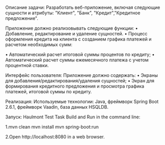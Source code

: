 Описание задачи:
Разработать веб-приложение, включая следующие сущности и атрибуты:
"Клиент", "Банк", "Кредит","Кредитное предложение".

Приложение должно реализовывать следующие функции:
• Добавление, редактирование и удаление сущностей.
• Процесс оформления кредита на клиента с созданием графика платежей и расчетом необходимых сумм:

• Автоматический расчет итоговой суммы процентов по кредиту;
• Автоматический расчет суммы ежемесячного платежа с учетом процентной ставки.

Интерфейс пользователя:
Приложение должно содержать:
• Экраны для добавления/редактирования/удаления сущностей;
• Экран для формирования кредитного предложения и просмотра графика платежей,
итоговой суммы по кредиту.

Реализация:
Используемые технологии: 
Java, фреймворк Spring Boot 2.6.1, фреймворк Vaadin, база данных HSQLDB.

Запуск:
Haulmont Test Task Build and Run in the command line:

1.mvn clean mvn install mvn spring-boot:run

2.Open http://localhost:8080 in a web browser.